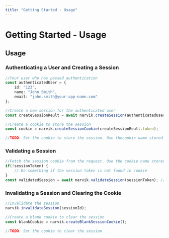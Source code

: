 ```yaml
---
title: "Getting Started - Usage"
---
```


# Getting Started - Usage

## Usage

### Authenticating a User and Creating a Session
```ts
//Your user who has passed authentication
const authenticatedUser = {
    id: "123",
    name: "John Smith",
    email: "john.smith@your-app-name.com"
};

//Create a new session for the authenticated user
const createSessionReult = await narvik.createSession(authenticatedUser.id);

//Create a cookie to store the session
const cookie = narvik.createSessionCookie(createSessionReult.token);

//TODO: Set the cookie to store the session. Use thecookie name stored in narvik.cookieName
```


### Validating a Session
```ts
//Fetch the session cookie from the request. Use the cookie name stored in narvik.cookieName
if(!sessionToken) {
    // Do something if the session token is not found in cookie
}
const validatedSession = await narvik.validateSession(sessionToken); //Returns Session if valid or null if session is invalid
```

### Invalidating a Session and Clearing the Cookie
```ts
//Invalidate the session
narvik.invalidateSession(sessionId);

//Create a blank cookie to clear the session
const blankCookie = narvik.createBlankSessionCookie();

//TODO: Set the cookie to clear the session
```